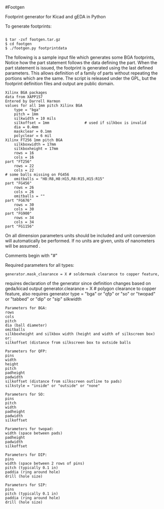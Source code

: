 #Footgen

Footprint generator for Kicad and gEDA in Python

To generate footprints:
<pre><code>
$ tar -zxf footgen.tar.gz
$ cd footgen
$ ./footgen.py footprintdata
</code></pre>
<p>
The following is a sample input file which generates some BGA footprints,
Notice how the part statement follows the data defining the part. When the part
statement is issued, the footprint is generated using the last defined
parameters. This allows definition of a family of parts without repeating the
portions which are the same. The script is released under the GPL, but the
footprint definition files and output are public domain. </p>

    Xilinx BGA packages
    data from XAPP157
    Entered by Darrell Harmon
    values for all 1mm pitch Xilinx BGA
        type = "bga"
        pitch = 1mm
        silkwidth = 10 mils
        silkoffset = 1mm                # used if silkbox is invalid
        dia = 0.4mm
        maskclear = 0.1mm
        polyclear = 6 mil
    Xilinx FT256 1mm pitch BGA
        silkboxwidth = 17mm
        silkboxheight = 17mm
        rows = 16
        cols = 16
    part "FT256"
        rows = 22
        cols = 22
	# some balls missing on FG456
        omitballs = "H8:R8,H8:H15,R8:R15,H15:R15"
    part "FG456"
        rows = 26
        cols = 26
        omitballs = ""
    part "FG676"
        rows = 30
        cols = 30
    part "FG900"
        rows = 34
        cols = 34
    part "FG1156"

<p>
On all dimension parameters units should be included and unit conversion will automatically be performed. If no units are given, units of nanometers will be assumed
. </p></p>Comments begin with "#"</p>

Required parameters for all types:

    generator.mask_clearance = X # soldermask clearance to copper feature,
requires declaration of the generator since definition changes based on geda/kicad output
    generator.clearance = X # polygon clearance to copper feature, also
requires generator
    type = "bga" or "qfp" or "so" or "twopad" or "tabbed" or "dip" or "sip"
    silkwidth
    
    Parameters for BGA:
    rows
    cols
    pitch
    dia (ball diameter)
    omitballs
    silkboxheight and silkbox width (height and width of silkscreen box)
    or:
    silkoffset (distance from silkscreen box to outside balls
    
    Parameters for QFP:
    pins
    width
    height
    pitch
    padheight
    padwidth
    silkoffset (distance from silkscreen outline to pads)
    silkstyle = "inside" or "outside" or "none"
    
    Parameters for SO:
    pins
    pitch
    width
    padheight
    padwidth
    silkoffset
    
    Parameters for twopad:
    width (space between pads)
    padheight
    padwidth
    silkoffset
    
    Parameters for DIP:
    pins
    width (space between 2 rows of pins)
    pitch (typically 0.1 in)
    paddia (ring around hole)
    drill (hole size)
    
    Parameters for SIP:
    pins
    pitch (typically 0.1 in)
    paddia (ring around hole)
    drill (hole size)

